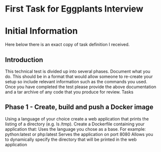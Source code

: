 

# First Task for Eggplants Interview

# Initial Information

Here below there is an exact copy of task definition I received.



## Introduction
This technical test is divided up into several phases.
Document what you do. This should be in a format that would allow someone to re-create your setup so include relevant information such as the
commands you used.
Once you have completed the test please provide the above documentation and a tar archive of any code that you produce for review.
Tasks

## Phase 1 - Create, build and push a Docker image
Using a language of your choice create a web application that prints the listing of a directory (e.g. ls /tmp).
Create a Dockerfile containing your application that:
Uses the language you chose as a base. For example: python:latest or php:latest
Serves the application on port 8080
Allows you to dynamically specify the directory that will be printed in the web application






